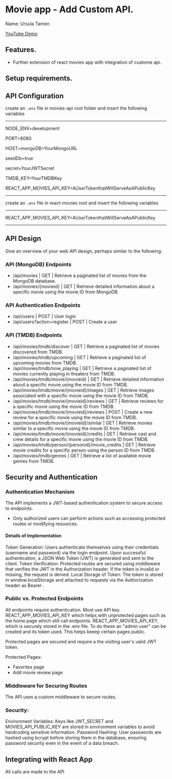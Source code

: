 # Movie app - Add Custom API.

Name: Ursula Tamen

[YouTube Demo](https://youtu.be/76z9rz9Ho4I)

## Features.

- Further extension of react movies app with integration of custome api.

## Setup requirements.

## API Configuration

create an `.env` file in movies-api root folder and insert the following variables

______________________
NODE_ENV=development

PORT=8080

HOST=mongoDB=YourMongoURL

seedDb=true

secret=YourJWTSecret

TMDB_KEY=YourTMDBKey

REACT_APP_MOVIES_API_KEY=AUserTokenthatWillServeAsAPublicKey
______________________

create an `.env` file in react-movies root and insert the following variables
______________________

REACT_APP_MOVIES_API_KEY=AUserTokenthatWillServeAsAPublicKey
______________________

## API Design
Give an overview of your web API design, perhaps similar to the following: 

### API (MongoDB) Endpoints
- /api/movies | GET | Retrieve a paginated list of movies from the MongoDB database.
- /api/movies/{movieid} | GET | Retrieve detailed information about a specific movie using the movie ID from MongoDB.

### API Authentication Endpoints
- /api/users | POST | User login
- /api/users?action=register | POST | Create a user

### API (TMDB) Endpoints
- /api/movies/tmdb/discover | GET | Retrieve a paginated list of movies discovered from TMDB.
- /api/movies/tmdb/upcoming | GET | Retrieve a paginated list of upcoming movies from TMDB.
- /api/movies/tmdb/now_playing | GET | Retrieve a paginated list of movies currently playing in theaters from TMDB.
- /api/movies/tmdb/movie/{movieid} | GET | Retrieve detailed information about a specific movie using the movie ID from TMDB.
- /api/movies/tmdb/movie/{movieid}/images | GET | Retrieve images associated with a specific movie using the movie ID from TMDB.
- /api/movies/tmdb/movie/{movieid}/reviews | GET | Retrieve reviews for a specific movie using the movie ID from TMDB.
- /api/movies/tmdb/movie/{movieid}/reviews | POST | Create a new review for a specific movie using the movie ID from TMDB.
- /api/movies/tmdb/movie/{movieid}/similar | GET | Retrieve movies similar to a specific movie using the movie ID from TMDB.
- /api/movies/tmdb/movie/{movieid}/credits | GET | Retrieve cast and crew details for a specific movie using the movie ID from TMDB.
- /api/movies/tmdb/person/{personid}/movie_credits | GET | Retrieve movie credits for a specific person using the person ID from TMDB.
- /api/movies/tmdb/genres | GET | Retrieve a list of available movie genres from TMDB.

## Security and Authentication

### Authentication Mechanism
The API implements a JWT-based authentication system to secure access to endpoints.
- Only authorized users can perform actions such as accessing protected routes or modifying resources.
#### Details of Implementation
Token Generation:
Users authenticate themselves using their credentials (username and password) via the login endpoint.
Upon successful authentication, a JSON Web Token (JWT) is generated and sent to the client.
Token Verification:
Protected routes are secured using middleware that verifies the JWT in the Authorization header.
If the token is invalid or missing, the request is denied.
Local Storage of Token:
The token is stored in window.localStorage and attached to requests via the Authorization header as Bearer <token>.

### Public vs. Protected Endpoints
All endpoints require authentication. Most use API key REACT_APP_MOVIES_API_KEY which helps with unprotected pages such as the home page which still call endpoints. REACT_APP_MOVIES_API_KEY, which is securely stored in the .env file. To do these an "admin user" can be created and its token used. This helps keeep certain pages public.

Protected pages are secured and require a the visiting user's valid JWT token.

Protected Pages:
- Favorites page
- Add movie review page


### Middleware for Securing Routes
The API uses a custom middleware to secure routes.

### Security:
Environment Variables:
Keys like JWT_SECRET and MOVIES_API_PUBLIC_KEY are stored in environment variables to avoid hardcoding sensitive information.
Password Hashing:
User passwords are hashed using bcrypt before storing them in the database, ensuring password security even in the event of a data breach. 

## Integrating with React App

All calls are made to the API
